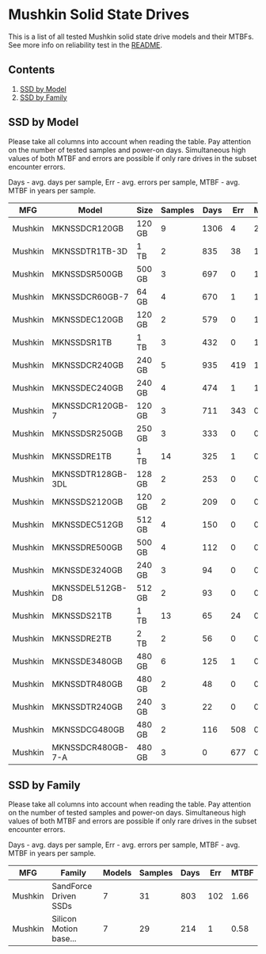 Mushkin Solid State Drives
==========================

This is a list of all tested Mushkin solid state drive models and their MTBFs. See
more info on reliability test in the [README](https://github.com/linuxhw/SMART).

Contents
--------

1. [ SSD by Model  ](#ssd-by-model)
2. [ SSD by Family ](#ssd-by-family)

SSD by Model
------------

Please take all columns into account when reading the table. Pay attention on the
number of tested samples and power-on days. Simultaneous high values of both MTBF
and errors are possible if only rare drives in the subset encounter errors.

Days - avg. days per sample,
Err  - avg. errors per sample,
MTBF - avg. MTBF in years per sample.

| MFG       | Model              | Size   | Samples | Days  | Err   | MTBF |
|-----------|--------------------|--------|---------|-------|-------|------|
| Mushkin   | MKNSSDCR120GB      | 120 GB | 9       | 1306  | 4     | 2.98   |
| Mushkin   | MKNSSDTR1TB-3D     | 1 TB   | 2       | 835   | 38    | 1.93   |
| Mushkin   | MKNSSDSR500GB      | 500 GB | 3       | 697   | 0     | 1.91   |
| Mushkin   | MKNSSDCR60GB-7     | 64 GB  | 4       | 670   | 1     | 1.76   |
| Mushkin   | MKNSSDEC120GB      | 120 GB | 2       | 579   | 0     | 1.59   |
| Mushkin   | MKNSSDSR1TB        | 1 TB   | 3       | 432   | 0     | 1.19   |
| Mushkin   | MKNSSDCR240GB      | 240 GB | 5       | 935   | 419   | 1.13   |
| Mushkin   | MKNSSDEC240GB      | 240 GB | 4       | 474   | 1     | 1.06   |
| Mushkin   | MKNSSDCR120GB-7    | 120 GB | 3       | 711   | 343   | 0.92   |
| Mushkin   | MKNSSDSR250GB      | 250 GB | 3       | 333   | 0     | 0.91   |
| Mushkin   | MKNSSDRE1TB        | 1 TB   | 14      | 325   | 1     | 0.89   |
| Mushkin   | MKNSSDTR128GB-3DL  | 128 GB | 2       | 253   | 0     | 0.69   |
| Mushkin   | MKNSSDS2120GB      | 120 GB | 2       | 209   | 0     | 0.57   |
| Mushkin   | MKNSSDEC512GB      | 512 GB | 4       | 150   | 0     | 0.41   |
| Mushkin   | MKNSSDRE500GB      | 500 GB | 4       | 112   | 0     | 0.31   |
| Mushkin   | MKNSSDE3240GB      | 240 GB | 3       | 94    | 0     | 0.26   |
| Mushkin   | MKNSSDEL512GB-D8   | 512 GB | 2       | 93    | 0     | 0.26   |
| Mushkin   | MKNSSDS21TB        | 1 TB   | 13      | 65    | 24    | 0.17   |
| Mushkin   | MKNSSDRE2TB        | 2 TB   | 2       | 56    | 0     | 0.16   |
| Mushkin   | MKNSSDE3480GB      | 480 GB | 6       | 125   | 1     | 0.14   |
| Mushkin   | MKNSSDTR480GB      | 480 GB | 2       | 48    | 0     | 0.13   |
| Mushkin   | MKNSSDTR240GB      | 240 GB | 3       | 22    | 0     | 0.06   |
| Mushkin   | MKNSSDCG480GB      | 480 GB | 2       | 116   | 508   | 0.01   |
| Mushkin   | MKNSSDCR480GB-7-A  | 480 GB | 3       | 0     | 677   | 0.00   |

SSD by Family
-------------

Please take all columns into account when reading the table. Pay attention on the
number of tested samples and power-on days. Simultaneous high values of both MTBF
and errors are possible if only rare drives in the subset encounter errors.

Days - avg. days per sample,
Err  - avg. errors per sample,
MTBF - avg. MTBF in years per sample.

| MFG       | Family                 | Models | Samples | Days  | Err   | MTBF |
|-----------|------------------------|--------|---------|-------|-------|------|
| Mushkin   | SandForce Driven SSDs  | 7      | 31      | 803   | 102   | 1.66   |
| Mushkin   | Silicon Motion base... | 7      | 29      | 214   | 1     | 0.58   |
